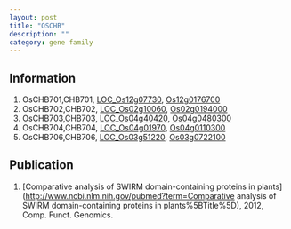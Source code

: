 ```yaml
---
layout: post
title: "OSCHB"
description: ""
category: gene family
---
```


## Information
1. OsCHB701,CHB701, [LOC_Os12g07730](http://rice.plantbiology.msu.edu/cgi-bin/ORF_infopage.cgi?orf=LOC_Os12g07730), [Os12g0176700](http://rapdb.dna.affrc.go.jp/viewer/gbrowse_details/irgsp1?name=Os12g0176700)
2. OsCHB702,CHB702, [LOC_Os02g10060](http://rice.plantbiology.msu.edu/cgi-bin/ORF_infopage.cgi?orf=LOC_Os02g10060), [Os02g0194000](http://rapdb.dna.affrc.go.jp/viewer/gbrowse_details/irgsp1?name=Os02g0194000)
3. OsCHB703,CHB703, [LOC_Os04g40420](http://rice.plantbiology.msu.edu/cgi-bin/ORF_infopage.cgi?orf=LOC_Os04g40420), [Os04g0480300](http://rapdb.dna.affrc.go.jp/viewer/gbrowse_details/irgsp1?name=Os04g0480300)
4. OsCHB704,CHB704, [LOC_Os04g01970](http://rice.plantbiology.msu.edu/cgi-bin/ORF_infopage.cgi?orf=LOC_Os04g01970), [Os04g0110300](http://rapdb.dna.affrc.go.jp/viewer/gbrowse_details/irgsp1?name=Os04g0110300)
5. OsCHB706,CHB706, [LOC_Os03g51220](http://rice.plantbiology.msu.edu/cgi-bin/ORF_infopage.cgi?orf=LOC_Os03g51220), [Os03g0722100](http://rapdb.dna.affrc.go.jp/viewer/gbrowse_details/irgsp1?name=Os03g0722100)

## Publication
1. [Comparative analysis of SWIRM domain-containing proteins in plants](http://www.ncbi.nlm.nih.gov/pubmed?term=Comparative analysis of SWIRM domain-containing proteins in plants%5BTitle%5D), 2012, Comp. Funct. Genomics.


